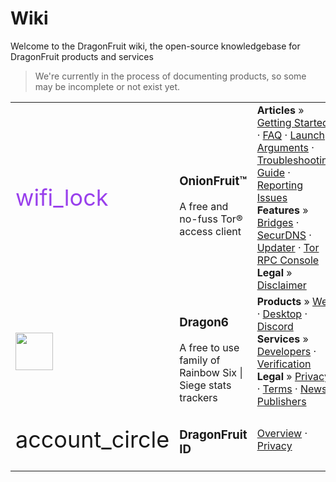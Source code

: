 # Wiki
Welcome to the DragonFruit wiki, the open-source knowledgebase for DragonFruit products and services

> We're currently in the process of documenting products, so some may be incomplete or not exist yet.

<div class="contents-table">
   <table class="table">
      <tbody>
        <tr>
            <td valign="center">
                <span class="material-icons unselectable" style="font-size: 36px; color: #9940ec">wifi_lock</span>
            </td>
            <td>
               <h3>OnionFruit™</h3>
               A free and no-fuss Tor® access client
            </td>
            <td>
            <strong>Articles</strong> » <a href="./wiki/onionfruit/getting-started">Getting Started</a> · <a href="./wiki/onionfruit/faq">FAQ</a> · <a href="./wiki/onionfruit/launch-args">Launch Arguments</a> · <a href="./wiki/onionfruit/troubleshooting">Troubleshooting Guide</a> · <a href="./wiki/onionfruit/reporting-issues">Reporting Issues</a>
            <br> 
            <strong>Features</strong> » <a href="./wiki/onionfruit/components/bridges">Bridges</a> · <a href="./wiki/onionfruit/components/securdns">SecurDNS</a> · <a href="./wiki/onionfruit/components/updater">Updater</a> · <a href="./wiki/onionfruit/components/tor-control">Tor RPC Console</a>    
            <br>
            <strong>Legal</strong> » <a href="./wiki/dragon6/legal/privacy">Disclaimer</a>
            </td>
         </tr>
         <tr>
            <td valign="center">
                <img src="/logos/dragon6-raw.svg" height="60">
            </td>
            <td>
               <h3>Dragon6</h3>
               A free to use family of Rainbow Six | Siege stats trackers
            </td>
            <td>
            <strong>Products</strong> » <a href="./wiki/dragon6/web">Web</a> · <a href="./wiki/dragon6/desktop">Desktop</a> · <a href="./wiki/dragon6/discord">Discord</a> 
            <br> 
            <strong>Services</strong> » <a href="./wiki/dragon6/developers">Developers</a> · <a href="./wiki/dragon6/verification">Verification</a>
            <br>
            <strong>Legal</strong> » <a href="./wiki/dragon6/legal/privacy">Privacy</a> · <a href="./wiki/dragon6/legal/terms">Terms</a> · <a href="./wiki/dragon6/legal/news-publishers">News Publishers</a>
            </td>
         </tr>
         <tr>
            <td>
                <span class="material-icons-outlined" style="font-size: 36px">account_circle</span>
            </td>
            <td>
               <h3>DragonFruit ID</h3>
            </td>
            <td><a href="./wiki/hina">Overview</a> · <a href="./wiki/hina/legal/privacy">Privacy</a></td>
         </tr>
      </tbody>
   </table>
</div>